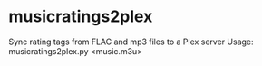 # musicratings2plex
Sync rating tags from FLAC and mp3 files to a Plex server
Usage: musicratings2plex.py <music.m3u>
